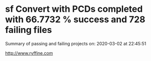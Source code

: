 # sf Convert with PCDs completed with 66.7732 % success and 728 failing files

Summary of passing and failing projects on: 2020-03-02 at 22:45:51

http://www.ryffine.com
